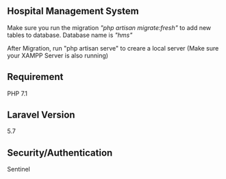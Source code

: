 ## Hospital Management System

Make sure you run the migration *"php artisan migrate:fresh"* to add new tables to database. 
Database name is *"hms"*

After Migration, run "php artisan serve" to creare a local server (Make sure your XAMPP Server is also running)

## Requirement

PHP 7.1

## Laravel Version
5.7

## Security/Authentication
Sentinel

